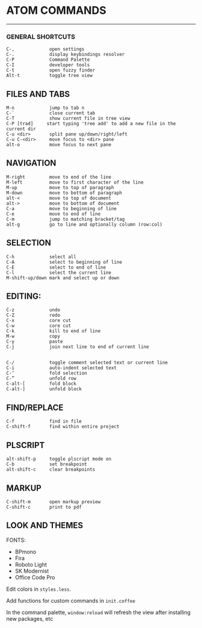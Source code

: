 # ATOM COMMANDS
---

### GENERAL SHORTCUTS

```
C-,             open settings
C-.             display keybindings resolver
C-P             Command Palette
C-I             developer tools
C-t             open fuzzy finder
Alt-t           toggle tree view
```

## FILES AND TABS
```
M-n             jump to tab n
C-`             close current tab
C-T             show current file in tree view
C-P [trad]     start typing 'tree add' to add a new file in the current dir
C-u <dir>       split pane up/down/right/left
C-u C-<dir>     move focus to <dir> pane
alt-o           move focus to next pane
```

## NAVIGATION
```
M-right         move to end of the line
M-left          move to first character of the line
M-up            move to top of paragraph
M-down          move to bottom of paragraph
alt-<           move to top of document
alt->           move to bottom of document
C-a             move to beginning of line
C-e             move to end of line
C-m             jump to matching bracket/tag
alt-g           go to line and optionally column (row:col)
```


## SELECTION
```
C-h             select all
C-A	            select to beginning of line
C-E	            select to end of line
C-l             select the current line
M-shift-up/down	mark and select up or down
```

## EDITING:
```
C-z			    undo
C-Z			    redo
C-x             core cut
C-w	            core cut
C-k             kill to end of line
M-w	            copy
C-y	            paste
C-j             join next line to end of current line


C-/	            toggle comment selected text or current line
C-i	            auto-indent selected text
C-’	            fold selection
C-”	            unfold row
C-alt-[         fold block
C-alt-]         unfold block
```

## FIND/REPLACE
```
C-f             find in file
C-shift-f       find within entire project
```

## PLSCRIPT
```
alt-shift-p		toggle plscript mode on
C-b			    set breakpoint
alt-shift-c		clear breakpoints
```

## MARKUP
```
C-shift-m       open markup preview
C-shift-c       print to pdf
```

## LOOK AND THEMES

FONTS:

* BPmono
* Fira
* Roboto Light
* SK Modernist
* Office Code Pro

Edit colors in `styles.less`.

Add functions for custom commands in `init.coffee`

In the command palette, `window:reload` will refresh the view after installing new packages, etc

